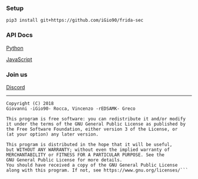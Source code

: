 ### Setup

```pip3 install git+https://github.com/iGio90/frida-sec```

### API Docs

[Python](https://github.com/iGio90/frida-sec/wiki/Python)

[JavaScript](https://github.com/iGio90/frida-sec/wiki/JavaScript)

### Join us

[Discord](https://discord.gg/Su3Pz)

----------

```
Copyright (C) 2018
Giovanni -iGio90- Rocca, Vincenzo -rEDSAMK- Greco

This program is free software: you can redistribute it and/or modify
it under the terms of the GNU General Public License as published by
the Free Software Foundation, either version 3 of the License, or
(at your option) any later version.

This program is distributed in the hope that it will be useful,
but WITHOUT ANY WARRANTY; without even the implied warranty of
MERCHANTABILITY or FITNESS FOR A PARTICULAR PURPOSE. See the
GNU General Public License for more details.
You should have received a copy of the GNU General Public License
along with this program. If not, see https://www.gnu.org/licenses/```
